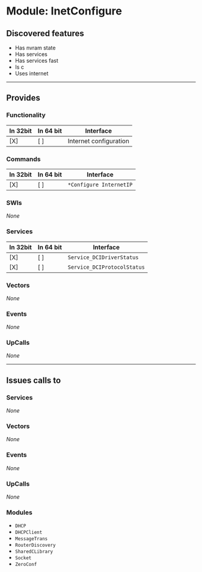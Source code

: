 # Module: InetConfigure

## Discovered features


* Has nvram state
* Has services
* Has services fast
* Is c
* Uses internet

---

## Provides

### Functionality

| In 32bit | In 64 bit | Interface |
|----------|-----------|-----------|
| [X]      | [ ]       | Internet configuration |

### Commands


| In 32bit | In 64 bit | Interface |
|----------|-----------|-----------|
| [X]      | [ ]       | `*Configure InternetIP` |


### SWIs


*None*


### Services


| In 32bit | In 64 bit | Interface |
|----------|-----------|-----------|
| [X]      | [ ]       | `Service_DCIDriverStatus` |
| [X]      | [ ]       | `Service_DCIProtocolStatus` |


### Vectors


*None*


### Events


*None*


### UpCalls


*None*


---

## Issues calls to

### Services


*None*


### Vectors


*None*


### Events


*None*


### UpCalls


*None*


### Modules


* `DHCP`
* `DHCPClient`
* `MessageTrans`
* `RouterDiscovery`
* `SharedCLibrary`
* `Socket`
* `ZeroConf`


